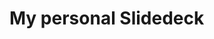 
<!-- README.md is generated from README.Rmd. Please edit that file -->

# My personal Slidedeck

<!-- badges: start -->

<!-- badges: end -->
